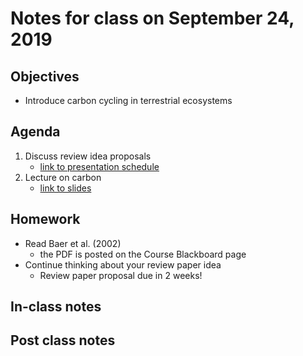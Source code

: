 # Notes for class on September 24, 2019

## Objectives
* Introduce carbon cycling in terrestrial ecosystems

## Agenda
1. Discuss review idea proposals
	- [link to presentation schedule]()
2. Lecture on carbon
	- [link to slides](../Lecture_Slides/6_carbon.pdf)

## Homework
* Read Baer et al. (2002)
	- the PDF is posted on the Course Blackboard page
* Continue thinking about your review paper idea
	- Review paper proposal due in 2 weeks!

## In-class notes

## Post class notes